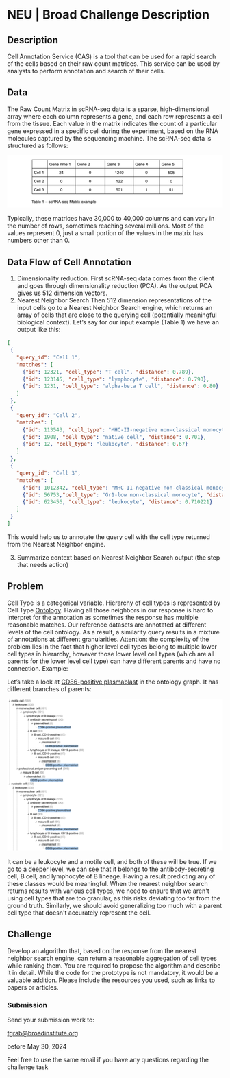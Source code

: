 # NEU | Broad Challenge Description
## Description

Cell Annotation Service (CAS) is a tool that can be used for a rapid search of the cells based on their raw count matrices. This service can be used by analysts to perform annotation and search of their cells.
## Data
The Raw Count Matrix in scRNA-seq data is a sparse, high-dimensional array where each column represents a gene, and each row represents a cell from the tissue. Each value in the matrix indicates the count of a particular gene expressed in a specific cell during the experiment, based on the RNA molecules captured by the sequencing machine. The scRNA-seq data is structured as follows:

![image](./assets/matrix_ex.png)

Typically, these matrices have 30,000 to 40,000 columns and can vary in the number of rows, sometimes reaching several millions. Most of the values represent 0, just a small portion of the values in the matrix has numbers other than 0.

## Data Flow of Cell Annotation
1. Dimensionality reduction.
   First scRNA-seq data comes from the client and goes through dimensionality reduction (PCA). As the output PCA gives us 512 dimension vectors.
2. Nearest Neighbor Search
   Then 512 dimension representations of the input cells go to a Nearest Neighbor Search engine, which returns an array of cells that are close to the querying cell (potentially meaningful biological context).
   Let’s say for our input example (Table 1) we have an output like this:
```JSON
[
 {
   "query_id": "Cell 1",
   "matches": [
     {"id": 12321, "cell_type": "T cell", "distance": 0.789},
     {"id": 123145, "cell_type": "lymphocyte", "distance": 0.790},
     {"id": 1231, "cell_type": "alpha-beta T cell", "distance": 0.80}
   ]
 },
 {
   "query_id": "Cell 2",
   "matches": [
     {"id": 113543, "cell_type": "MHC-II-negative non-classical monocyte", "distance": 0.812},
     {"id": 1908, "cell_type": "native cell", "distance": 0.701},
     {"id": 12, "cell_type": "leukocyte", "distance": 0.67}
   ]
 },
 {
   "query_id": "Cell 3",
   "matches": [
     {"id": 1012342, "cell_type": "MHC-II-negative non-classical monocyte", "distance": 0.93},
     {"id": 56753,"cell_type": "Gr1-low non-classical monocyte", "distance": 0.82},
     {"id": 623456, "cell_type": "leukocyte", "distance": 0.710221}
   ]
 }
]
```

This would help us to annotate the query cell with the cell type returned from the Nearest Neighbor engine.

3. Summarize context based on Nearest Neighbor Search output (the step that needs action)

## Problem
Cell Type is a categorical variable. Hierarchy of cell types is represented by Cell Type [Ontology](https://en.wikipedia.org/wiki/Ontology_(information_science)).
Having all those neighbors in our response is hard to interpret for the annotation as sometimes the response has multiple reasonable matches. Our reference datasets are annotated at different levels of the cell ontology.  As a result, a similarity query results in a mixture of annotations at different granularities.
Attention: the complexity of the problem lies in the fact that higher level cell types belong to multiple lower cell types in hierarchy, however those lower level cell types (which are all parents for the lower level cell type) can have different parents and have no connection. Example:

Let’s take a look at [CD86-positive plasmablast](https://www.ebi.ac.uk/ols4/ontologies/cl/classes/http%253A%252F%252Fpurl.obolibrary.org%252Fobo%252FCL_0001202?lang=en) in the ontology graph.
It has different branches of parents:

![image](./assets/cd86-positive_plasmablast.png)

It can be a leukocyte and a motile cell, and both of these will be true. If we go to a deeper level, we can see that it belongs to the antibody-secreting cell, B cell, and lymphocyte of B lineage. Having a result predicting any of these classes would be meaningful.
When the nearest neighbor search returns results with various cell types, we need to ensure that we aren't using cell types that are too granular, as this risks deviating too far from the ground truth. Similarly, we should avoid generalizing too much with a parent cell type that doesn't accurately represent the cell.

## Challenge
Develop an algorithm that, based on the response from the nearest neighbor search engine, can return a reasonable aggregation of cell types while ranking them.
You are required to propose the algorithm and describe it in detail. While the code for the prototype is not mandatory, it would be a valuable addition. Please include the resources you used, such as links to papers or articles.

### Submission
Send your submission work to:

fgrab@broadinstitute.org

before May 30, 2024

Feel free to use the same email if you have any questions regarding the challenge task
